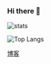 ### Hi there 👋

<!--
**Yanguan619/Yanguan619** is a ✨ _special_ ✨ repository because its `README.md` (this file) appears on your GitHub profile.

Here are some ideas to get you started:

- 🔭 I’m currently working on ...
- 🌱 I’m currently learning ...
- 👯 I’m looking to collaborate on ...
- 🤔 I’m looking for help with ...
- 💬 Ask me about ...
- 📫 How to reach me: ...
- 😄 Pronouns: ...
- ⚡ Fun fact: ...
-->

![stats](https://github-readme-stats.vercel.app/api?username=Yanguan619&show_icons=true&theme=merko)

![Top Langs](https://github-readme-stats.vercel.app/api/top-langs/?username=Yanguan619)

[博客](https://yanguan619.github.io/Yanguan619/)
